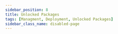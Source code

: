 ```yaml
---
sidebar_position: 8
title: Unlocked Packages 
tags: [Managment, Deployment, Unlocked Packages]
sidebar_class_name: disabled-page
---
```


